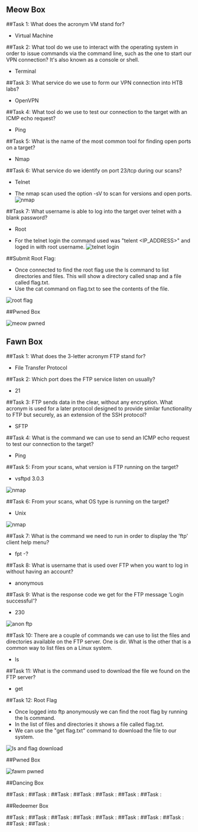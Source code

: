 ## Meow Box

  ##Task 1: What does the acronym VM stand for?  
  - Virtual Machine

  ##Task 2: What tool do we use to interact with the operating system in order to issue commands via the command line, such as the one to start our VPN connection? It's also known as a console or shell.  
  - Terminal

  ##Task 3: What service do we use to form our VPN connection into HTB labs?
  - OpenVPN

  ##Task 4: What tool do we use to test our connection to the target with an ICMP echo request?
  - Ping

  ##Task 5: What is the name of the most common tool for finding open ports on a target?
  - Nmap

  ##Task 6: What service do we identify on port 23/tcp during our scans?

  - Telnet

  - The nmap scan used the option -sV to scan for versions and open ports.
  ![nmap](https://github.com/user-attachments/assets/6030517d-23a0-479a-91dc-638ff0c39133)

  ##Task 7: What username is able to log into the target over telnet with a blank password?

  - Root

  - For the telnet login the command used was "telent <IP_ADDRESS>" and loged in with root username. 
  ![telnet login](https://github.com/user-attachments/assets/d010ef5c-be6d-4bbf-a9c1-3eed06d0cca2)

  ##Submit Root Flag: 

  - Once connected to find the root flag use the ls command to list directories and files. This will show a directory called snap and a file called flag.txt.
  - Use the cat command on flag.txt to see the contents of the file. 

  ![root flag](https://github.com/user-attachments/assets/f67d64d9-bf7d-480f-a405-8ecd0475a410)

  ##Pwned Box 

  ![meow pwned](https://github.com/user-attachments/assets/bc1e229f-e078-4b3b-b024-cce0221e1c4f)


## Fawn Box

  ##Task 1: What does the 3-letter acronym FTP stand for?  
  
  - File Transfer Protocol
    
  ##Task 2: Which port does the FTP service listen on usually?
  
  - 21
    
  ##Task 3: FTP sends data in the clear, without any encryption. What acronym is used for a later protocol designed to provide similar functionality to FTP but securely, as an extension of the SSH protocol?
  
  - SFTP
  
  ##Task 4: What is the command we can use to send an ICMP echo request to test our connection to the target?

  - Ping
    
  ##Task 5: From your scans, what version is FTP running on the target?

  - vsftpd 3.0.3
    
![nmap](https://github.com/user-attachments/assets/070c3f27-790f-4ab7-bcaf-36f1703c2fc4)

  
  ##Task 6: From your scans, what OS type is running on the target?
  
  - Unix
    
![nmap](https://github.com/user-attachments/assets/2e4845a5-61b0-4f3e-9a52-392b81eacd54)

  ##Task 7: What is the command we need to run in order to display the 'ftp' client help menu?

  - fpt -?
  
  ##Task 8: What is username that is used over FTP when you want to log in without having an account?

  - anonymous
  
  ##Task 9: What is the response code we get for the FTP message 'Login successful'?

  - 230

  ![anon ftp](https://github.com/user-attachments/assets/10f8c1c8-3235-4e0e-811a-df2e7a5acef0)

  ##Task 10: There are a couple of commands we can use to list the files and directories available on the FTP server. One is dir. What is the other that is a common way to list files on a Linux system.

  - ls
  
  ##Task 11: What is the command used to download the file we found on the FTP server?

  - get
  
  ##Task 12: Root Flag

  - Once logged into ftp anonymously we can find the root flag by running the ls command.
  - In the list of files and directories it shows a file called flag.txt.
  - We can use the "get flag.txt" command to download the file to our system.

![ls and flag download](https://github.com/user-attachments/assets/0dc7b784-2737-4333-9c4c-09d8693f12a1)

  ##Pwned Box
  
![fawm pwned](https://github.com/user-attachments/assets/ddd07c93-4c2d-44c1-a03c-2438f9dcf458)

##Dancing Box

  ##Task :
  ##Task :
  ##Task :
  ##Task :
  ##Task :
  ##Task :
  ##Task :

##Redeemer Box

  ##Task :
  ##Task :
  ##Task :
  ##Task :
  ##Task :
  ##Task :
  ##Task :
  ##Task :
  ##Task :
  ##Task :
  
